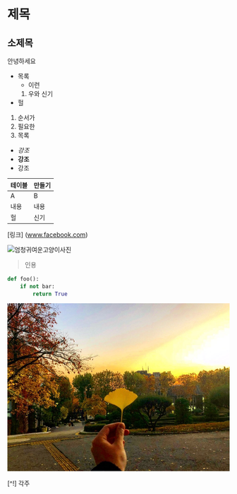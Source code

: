 # 제목
## 소제목
안녕하세요

* 목록
    * 이런
    1. 우와 신기
* 헐

1. 순서가
2. 필요한
3. 목록

* *강조* 
* **강조** 
* 강조


테이블 | 만들기
----- | -----
A | B
내용 | 내용
헐 | 신기

[링크] (www.facebook.com)

![엄청귀여운고양이사진](https://d25tv1xepz39hi.cloudfront.net/2016-07-16/files/cat-sample_1313.jpg)

> 인용

```python
def foo():
    if not bar:
        return True
``` 

![나뭇잎사진](./leaf.jpg)

[^!] 각주